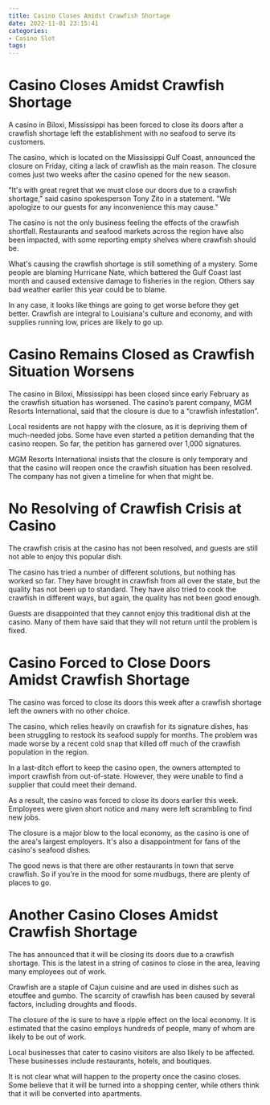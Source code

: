 ```yaml
---
title: Casino Closes Amidst Crawfish Shortage 
date: 2022-11-01 23:15:41
categories:
- Casino Slot
tags:
---
```



#  Casino Closes Amidst Crawfish Shortage 

A casino in Biloxi, Mississippi has been forced to close its doors after a crawfish shortage left the establishment with no seafood to serve its customers.

The casino, which is located on the Mississippi Gulf Coast, announced the closure on Friday, citing a lack of crawfish as the main reason. The closure comes just two weeks after the casino opened for the new season.

"It's with great regret that we must close our doors due to a crawfish shortage," said casino spokesperson Tony Zito in a statement. "We apologize to our guests for any inconvenience this may cause."

The casino is not the only business feeling the effects of the crawfish shortfall. Restaurants and seafood markets across the region have also been impacted, with some reporting empty shelves where crawfish should be.

What's causing the crawfish shortage is still something of a mystery. Some people are blaming Hurricane Nate, which battered the Gulf Coast last month and caused extensive damage to fisheries in the region. Others say bad weather earlier this year could be to blame.

In any case, it looks like things are going to get worse before they get better. Crawfish are integral to Louisiana's culture and economy, and with supplies running low, prices are likely to go up.

#  Casino Remains Closed as Crawfish Situation Worsens 

The casino in Biloxi, Mississippi has been closed since early February as the crawfish situation has worsened. The casino’s parent company, MGM Resorts International, said that the closure is due to a “crawfish infestation”.

Local residents are not happy with the closure, as it is depriving them of much-needed jobs. Some have even started a petition demanding that the casino reopen. So far, the petition has garnered over 1,000 signatures.

MGM Resorts International insists that the closure is only temporary and that the casino will reopen once the crawfish situation has been resolved. The company has not given a timeline for when that might be.

#  No Resolving of Crawfish Crisis at Casino 

The crawfish crisis at the casino has not been resolved, and guests are still not able to enjoy this popular dish.

The casino has tried a number of different solutions, but nothing has worked so far. They have brought in crawfish from all over the state, but the quality has not been up to standard. They have also tried to cook the crawfish in different ways, but again, the quality has not been good enough.

Guests are disappointed that they cannot enjoy this traditional dish at the casino. Many of them have said that they will not return until the problem is fixed.

#  Casino Forced to Close Doors Amidst Crawfish Shortage 

The casino <place> was forced to close its doors this week after a crawfish shortage left the owners with no other choice.

The casino, which relies heavily on crawfish for its signature dishes, has been struggling to restock its seafood supply for months. The problem was made worse by a recent cold snap that killed off much of the crawfish population in the region.

In a last-ditch effort to keep the casino open, the owners attempted to import crawfish from out-of-state. However, they were unable to find a supplier that could meet their demand.

As a result, the casino was forced to close its doors earlier this week. Employees were given short notice and many were left scrambling to find new jobs.

The closure is a major blow to the local economy, as the casino is one of the area's largest employers. It's also a disappointment for fans of the casino's seafood dishes.

The good news is that there are other restaurants in town that serve crawfish. So if you're in the mood for some mudbugs, there are plenty of places to go.

#  Another Casino Closes Amidst Crawfish Shortage

The <Casino Name> has announced that it will be closing its doors due to a crawfish shortage. This is the latest in a string of casinos to close in the area, leaving many employees out of work.

Crawfish are a staple of Cajun cuisine and are used in dishes such as etouffee and gumbo. The scarcity of crawfish has been caused by several factors, including droughts and floods.

The closure of the <Casino Name> is sure to have a ripple effect on the local economy. It is estimated that the casino employs hundreds of people, many of whom are likely to be out of work.

Local businesses that cater to casino visitors are also likely to be affected. These businesses include restaurants, hotels, and boutiques.

It is not clear what will happen to the property once the casino closes. Some believe that it will be turned into a shopping center, while others think that it will be converted into apartments.